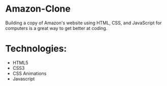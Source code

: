 # Amazon-Clone
Building a copy of Amazon's website using HTML, CSS, and JavaScript for computers is a great way to get better at coding.

# Technologies:
* HTML5
* CSS3
* CSS Animations
* Javascript
